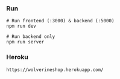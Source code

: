 ### Run

```
# Run frontend (:3000) & backend (:5000)
npm run dev

# Run backend only
npm run server
```

### Heroku

```
https://wolverineshop.herokuapp.com/
```

